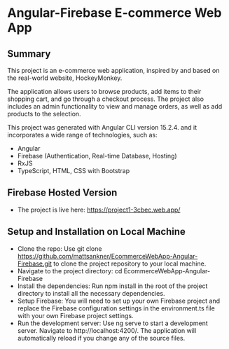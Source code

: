 # Angular-Firebase E-commerce Web App

## Summary
This project is an e-commerce web application, inspired by and based on the real-world website, HockeyMonkey.

The application allows users to browse products, add items to their shopping cart, and go through a checkout process. The project also includes an admin functionality to view and manage orders, as well as add products to the selection.

This project was generated with Angular CLI version 15.2.4. and it incorporates a wide range of technologies, such as:
- Angular
- Firebase (Authentication, Real-time Database, Hosting)
- RxJS
- TypeScript, HTML, CSS with Bootstrap

## Firebase Hosted Version
- The project is live here: https://project1-3cbec.web.app/

## Setup and Installation on Local Machine

- Clone the repo: Use git clone https://github.com/mattsankner/EcommerceWebApp-Angular-Firebase.git to clone the project repository to your local machine.
- Navigate to the project directory: cd EcommerceWebApp-Angular-Firebase
- Install the dependencies: Run npm install in the root of the project directory to install all the necessary dependencies.
- Setup Firebase: You will need to set up your own Firebase project and replace the Firebase configuration settings in the environment.ts file with your own Firebase project settings.
- Run the development server: Use ng serve to start a development server. Navigate to http://localhost:4200/. The application will automatically reload if you change any of the source files.



